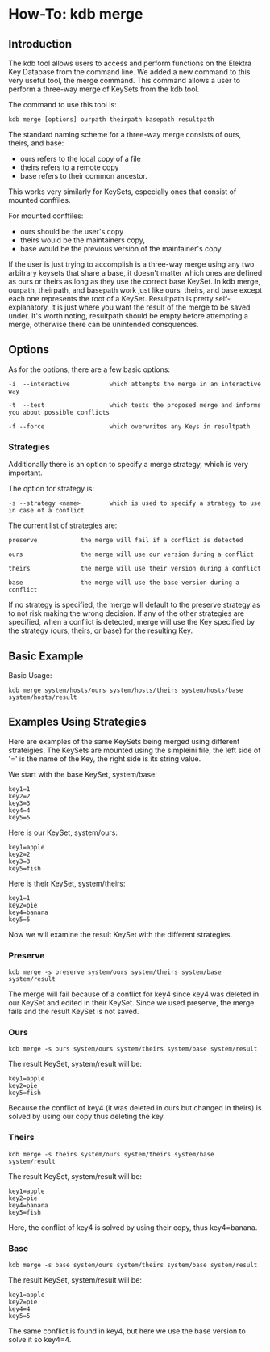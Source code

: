 # How-To: kdb merge #

## Introduction ##

The kdb tool allows users to access and perform functions on the Elektra Key Database from the command line. We added
a new command to this very useful tool, the merge command. This command allows a user to perform a three-way merge 
of KeySets from the kdb tool. 

The command to use this tool is:

	kdb merge [options] ourpath theirpath basepath resultpath

The standard naming scheme for a three-way merge consists of ours, theirs, and base:
*	ours refers to the local copy of a file
*	theirs refers to a remote copy
*	base refers to their common ancestor. 

This works very similarly for KeySets, especially ones that consist of mounted conffiles. 

For mounted conffiles:
*	ours should be the user's copy
*	theirs would be the maintainers copy, 
*	base would be the previous version of the maintainer's copy.

If the user is just trying to accomplish is a three-way merge using any two arbitrary keysets that share a base, 
it doesn't matter which ones are defined as ours or theirs as long as they use the correct base KeySet.
In kdb merge, ourpath, theirpath, and basepath work just like ours, theirs, and base except each one represents the 
root of a KeySet. Resultpath is pretty self-explanatory, it is just where you want the result of the merge to be saved under.
It's worth noting, resultpath should be empty before attempting a merge, otherwise there can be unintended consquences.

## Options ##

As for the options, there are a few basic options:
	
    -i  --interactive			which attempts the merge in an interactive way
	
	-t  --test					which tests the proposed merge and informs you about possible conflicts
    
	-f --force					which overwrites any Keys in resultpath

### Strategies ###

Additionally there is an option to specify a merge strategy, which is very important.

The option for strategy is:

	-s --strategy <name>		which is used to specify a strategy to use in case of a conflict

The current list of strategies are:

	preserve			the merge will fail if a conflict is detected
	
	ours				the merge will use our version during a conflict
	
	theirs				the merge will use their version during a conflict
	
	base				the merge will use the base version during a conflict

If no strategy is specified, the merge will default to the preserve strategy as to not risk making the wrong decision. 
If any of the other strategies are specified, when a conflict is detected, merge will use the Key specified by the
strategy (ours, theirs, or base) for the resulting Key. 

## Basic Example ##

Basic Usage:

	kdb merge system/hosts/ours system/hosts/theirs system/hosts/base system/hosts/result
	
## Examples Using Strategies ##
  
Here are examples of the same KeySets being merged using different strateigies.
The KeySets are mounted using the simpleini file, the left side of '=' is the name of
the Key, the right side is its string value.
  
We start with the base KeySet, system/base:

  	key1=1  
	key2=2  
	key3=3  
	key4=4  
	key5=5  
	
Here is our KeySet, system/ours:

	key1=apple  
	key2=2  
	key3=3  
	key5=fish  
	
Here is their KeySet, system/theirs:

	key1=1  
	key2=pie  
	key4=banana  
	key5=5  
	
Now we will examine the result KeySet with the different strategies.

### Preserve ###

	kdb merge -s preserve system/ours system/theirs system/base system/result
	
The merge will fail because of a conflict for key4 since key4 was deleted in our KeySet and
edited in their KeySet. Since we used preserve, the merge fails and the result KeySet is not saved.

### Ours ###

	kdb merge -s ours system/ours system/theirs system/base system/result

The result KeySet, system/result will be:

	key1=apple  
	key2=pie 
	key5=fish  
	
Because the conflict of key4 (it was deleted in ours but changed in theirs) is solved by using our copy
thus deleting the key. 
	
### Theirs ###

	kdb merge -s theirs system/ours system/theirs system/base system/result
	
The result KeySet, system/result will be:

	key1=apple
	key2=pie
	key4=banana
	key5=fish
	
Here, the conflict of key4 is solved by using their copy, thus key4=banana.
	
### Base ###

	kdb merge -s base system/ours system/theirs system/base system/result
	
The result KeySet, system/result will be:

	key1=apple
	key2=pie
	key4=4
	key5=5
	
The same conflict is found in key4, but here we use the base version to solve it so key4=4.
